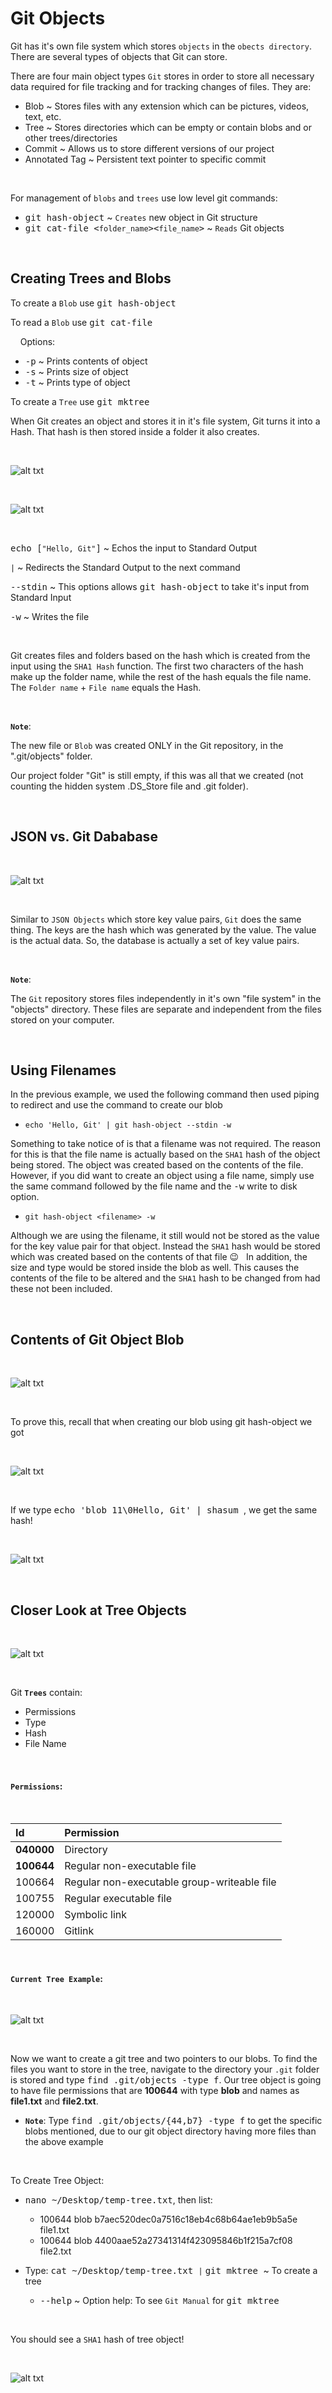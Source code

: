 # **Git Objects**

Git has it's own file system which stores `objects` in the `obects directory`. There are several types of objects that Git can store. 

There are four main object types `Git` stores in order to store all necessary data required for file tracking and for tracking changes of files. They are:
  * Blob ~ Stores files with any extension which can be pictures, videos, text, etc.
  * Tree ~ Stores directories which can be empty or contain blobs and or other trees/directories
  * Commit ~ Allows us to store different versions of our project
  * Annotated Tag ~ Persistent text pointer to specific commit

&nbsp;

For management of `blobs` and `trees` use low level git commands:
  * <kbd>git hash-object</kbd> ~ `Creates` new object in Git structure
  * <kbd>git cat-file <`folder_name`><`file_name`></kbd> ~ `Reads` Git objects

 &nbsp;
 
## **Creating Trees and Blobs**

To create a `Blob` use <kbd>git hash-object</kbd>

To read a `Blob` use <kbd>git cat-file</kbd>

&nbsp; &nbsp; Options:
  * <kbd>-p</kbd> ~ Prints contents of object
  * <kbd>-s</kbd> ~ Prints size of object
  * <kbd>-t</kbd> ~ Prints type of object

To create a `Tree` use <kbd>git mktree</kbd>

When Git creates an object and stores it in it's file system, Git turns it into a Hash. That hash is then stored inside a folder it also creates.

&nbsp;

![alt txt](./assets/creating.png "Creating Blob")

&nbsp;

![alt txt](./assets/inside_b7.png)

&nbsp;

<kbd>echo [`"Hello, Git"`]</kbd> ~ Echos the input to Standard Output

<kbd>`|`</kbd> ~ Redirects the Standard Output to the next command

<kbd>--stdin</kbd> ~ This options allows <kbd>git hash-object</kbd> to take it's input from Standard Input

<kbd>-w</kbd> ~ Writes the file

&nbsp;

Git creates files and folders based on the hash which is created from the input using the `SHA1 Hash` function. The first two characters of the hash make up the folder name, while the rest of the hash equals the file name. The `Folder name` + `File name` equals the Hash.

&nbsp;

**`Note`**:

The new file or `Blob` was created ONLY in the Git repository, in the ".git/objects" folder.

Our project folder "Git" is still empty, if this was all that we created (not counting the hidden system .DS_Store file and .git folder).

&nbsp;

## **JSON vs. Git Dababase**

&nbsp;

![alt txt](./assets/json.png "JSON Object")

&nbsp;

Similar to `JSON Objects` which store key value pairs, `Git` does the same thing. The keys are the hash which was generated by the value. The value is the actual data. So, the database is actually a set of key value pairs.

&nbsp;

**`Note`**:

The `Git` repository stores files independently in it's own "file system" in the "objects" directory. These files are separate and independent from the files stored on your computer. 

&nbsp;

## **Using Filenames**

In the previous example, we used the following command then used piping to redirect and use the command to create our blob  
  * `echo 'Hello, Git' | git hash-object --stdin -w`

Something to take notice of is that a filename was not required. The reason for this is that the file name is actually based on the `SHA1` hash of the object being stored. The object was created based on the contents of the file. However, if you did want to create an object using a file name, simply use the same command followed by the file name and the <kbd>-w</kbd> write to disk option. 
  * `git hash-object <filename> -w`

Although we are using the filename, it still would not be stored as the value for the key value pair for that object. Instead the `SHA1` hash would be stored which was created based on the contents of that file 😉 &nbsp; In addition, the size and type would be stored inside the blob as well. This causes the contents of the file to be altered and the `SHA1` hash to be changed from had these not been included. 

&nbsp;

## **Contents of Git Object Blob**

&nbsp;

![alt txt](./assets/object_blob.png "Content of Git Object")

&nbsp;

To prove this, recall that when creating our blob using git hash-object we got 

&nbsp;

![alt txt](./assets/creating.png "Creating blob")

&nbsp;

If we type <kbd> echo 'blob 11\0Hello, Git' | shasum </kbd>, we get the same hash!

&nbsp;

![alt txt](./assets/example.png "Recreating SHA1 Hash")

&nbsp;

## **Closer Look at Tree Objects**

&nbsp;

![alt txt](./assets/tree.png "Git Tree Objects")

&nbsp;

Git **`Trees`** contain:
  * Permissions
  * Type
  * Hash
  * File Name

&nbsp;

#### **`Permissions`**:

&nbsp;

| Id | Permission |
|:- |:- |
| **040000** | Directory |  
| **100644** | Regular non-executable file |
| 100664 | Regular non-executable group-writeable file |
| 100755 | Regular executable file |
| 120000 | Symbolic link |
| 160000 | Gitlink |

&nbsp;

#### **`Current Tree Example`**:

&nbsp;

![alt txt](./assets/git_tree.png "Current Tree Example")

&nbsp;

Now we want to create a git tree and two pointers to our blobs. To find the files you want to store in the tree, navigate to the directory your `.git` folder is stored and type <kbd>find .git/objects -type f</kbd>. Our tree object is going to have file permissions that are **100644** with type **blob** and names as **file1.txt** and **file2.txt**. 
  * **`Note`**: Type <kbd>find .git/objects/{44,b7} -type f</kbd> to get the specific blobs mentioned, due to our git object directory having more files than the above example
  
&nbsp;
  
To Create Tree Object:
  * <kbd>nano ~/Desktop/temp-tree.txt</kbd>, then list:
    * 100644 blob b7aec520dec0a7516c18eb4c68b64ae1eb9b5a5e	file1.txt
    * 100644 blob 4400aae52a27341314f423095846b1f215a7cf08	file2.txt  
  
  * Type: <kbd> cat ~/Desktop/temp-tree.txt  </kbd> `|` <kbd> git mktree </kbd> ~ To create a tree
    * <kbd>--help</kbd> ~ Option help: To see `Git Manual` for <kbd>git mktree</kbd>

&nbsp;

You should see a `SHA1` hash of tree object!

&nbsp;

![alt txt](./assets/mktree.png "Mktree Example")